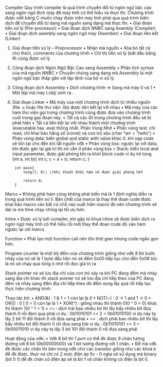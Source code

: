 Compiler
    Quy trình compiler là quá trình chuyển đổi từ ngôn ngữ bậc cao sang ngôn ngữ đích máy để máy tính có thể hiểu và thực thi. Chương trình được viết bằng C muốn chạy được trên máy tính phải qua quá trình biên dịch để chuyển đổi từ dạng mã nguồn sang dạng mã thực thi.
    •	Giai đoàn tiền xử lý (Pre-processor)
    •	Giai đoạn dịch NNBC sang Asembly (Compiler)
    •	Giai đoạn dịch asembly sang ngôn ngữ máy (Asember)
    •	Giai đoạn liên kết (Linker)

1. Giai đoạn tiền xử lý – Preprocessor
•	Nhận mã nguồn
•	Xóa bỏ tất cả chú thích, comments của chương trình
•	Chỉ thị tiền xử lý (bắt đầu bằng #) cũng được xử lý
2. Công đoạn dịch Ngôn Ngữ Bậc Cao sang Assembly
•	Phân tích syntax của mã nguồn NNBC
•	Chuyển chúng sang dạng mã Assembly là một ngôn ngữ bậc thấp gần với tập lệnh của bộ vi xử lý.
3. Công đoạn dịch Assembly
•	Dich chương trình => Sang mã máy 0 và 1
•	Một tệp mã máy (.obj) sinh ra .
4. Giai đoạn Linker
•	Mã máy của một chương trình dịch từ nhiều nguồn (file .c hoặc file thư viện .lib) được liên kết lại với nhau 
•	Mã máy của các hàm thư viện gọi trong chương trình cũng được đưa vào chương trình cuối trong giai đoạn này.
•	Tất cả các lỗi trong chương trình đều sẽ bị phát hiện
•   Tất cả liên kết lại với nhau thành một chương trình (executable hay .exe) thống nhất.
Phân Vùng Nhớ
    •   Phân vùng test: chỉ read, chỉ khai báo hằng số (const) và con trỏ xâu (char *arr = "hello")
    •   Phân vùng data: biến global and static with value khác 0. khi nạp code sẽ tồn tại cho đến khi tắt nguồn vđk
    •   Phân vùng bss: ngược lại với data, khi được gán lại giá trị thì nó vẫn ở phân vùng bss
    •   Stack: biến local and input parameter, được giải phóng khi ra khỏi block code
    ví dụ
        int tong (int a, int b){
            int c;
            c = a + b;
            return c;
        }

        int main{
            tong(7, 8); //khi thoát khỏi hàm sẽ được giải phóng hết

            return 0;
        }

Marco 
    •   Không phải hàm củng không phải biến mà là 1 định nghĩa diễn ra trong quá trình tiền xử lí. Bản chất của marco là thay thế đoạn code được khai báo macro vào bất cứ chỗ nào xuất hiện macro đó nên chương trình sẽ dài ra mà time chạy ctring lại tối ưu hơn.

Inline 
    •   Được xử lý bởi compiler, khi gặp từ khoá inline sẽ được biên dịch ra ngôn ngữ máy tính có thể hiểu rồi mới thay thế đoạn code đó vào hàm ngược lại với marco

Function 
    •   Phải tạo một function call nên tốn thời gian nhưng code ngắn gọn hơn.

Program counter là một bộ đếm của chương trình giống như vđk 8 bit bước nhảy của nó sẽ là 1 byte đầu tiên nó sẽ đếm 0x00 tiếp tục cho đến 0x08 tức là nó sẽ chạy qua từng ô nhớ rồi đọc giá trị ra

Stack pointer nó sẽ lưu địa chỉ của con trỏ xảy ra khi PC đang đếm mà nhảy sang địa chỉ khác thì stack pointer nó sẽ lưu địa chỉ tiếp theo của PC đang đếm và nhảy sang đếm địa chỉ tiếp theo đó đếm xong lấy quả rồi tiếp tục thực hiện chương trình.

Thao tác bit:
    • AND(&) : 1 & 1 = 1 còn lại là 0
    • NOT(~) : 0 -> 1 and 1 -> 0
    • OR(|)  : 0 | 0 = 0 còn lại là 1
    • XOR(^) : giống nhau thì thành 0(0 ^ 0 = 0) khác thì thành 1(0 ^ 1 = 1)
    • <<     : dịch trái bao nhiêu bit thì lấy bấy nhiêu bit đưa thành 0 rồi đem qua phải
            ví dụ : 0b11010101 << 2 = 0b01010100 ví dụ này ta lấy 2 bit 11 đổi thành 0 rồi đưa sang phải
    • >>     : dịch phải bao nhiêu bit thì lấy bấy nhiêu bit đổi thành 0 rồi đưa sang trái
            ví dụ : 0b11010101 >> 3 = 0b00011010 ví dụ này ta lấy 3 bit 101 đổi thành 0 rồi đưa sang phải

Hoạt động của vđk:
    • Vđk 8 bit thì 1 port có thể đk được 8 chân tương đương với 8 bit (0b00000000) và 1 bit tương đương với 1 chân.
    • Để mà vđk đk được các chân thì bên trong vđk chứ các transitor giống như các khoá k để đk được. thực nó chỉ có 2 mức điện áp 5v - 0 ngta sẽ sử dụng mã binary (bit 0 1) để đk chân có điện áp sẽ là bit 1 và chân không có điện là bit 0.

    


  
